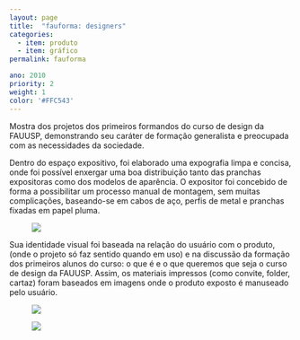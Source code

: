 ```yaml
---
layout: page
title:  "fauforma: designers"
categories:
  - item: produto
  - item: gráfico
permalink: fauforma

ano: 2010
priority: 2
weight: 1
color: '#FFC543'
---
```


Mostra dos projetos dos primeiros formandos do curso de design da FAUUSP, demonstrando seu caráter de formação generalista e preocupada com as necessidades da sociedade.

Dentro do espaço expositivo, foi elaborado uma expografia limpa e concisa, onde foi possível enxergar uma boa distribuição tanto das pranchas expositoras como dos modelos de aparência. O expositor foi concebido de forma a possibilitar um processo manual de montagem, sem muitas complicações, baseando-se em cabos de aço, perfis de metal e pranchas fixadas em papel pluma.

<figure><img src="{{ site.baseurl }}/assets/fauforma/fauforma_comp.jpg"/></figure>

Sua identidade visual foi baseada na relação do usuário com o produto, (onde o projeto só faz sentido quando em uso) e na discussão da formação dos primeiros alunos do curso: o que é e o que queremos que seja o curso de design da FAUUSP. Assim, os materiais impressos (como convite, folder, cartaz) foram baseados em imagens onde o produto exposto é manuseado pelo usuário.

<figure><img src="{{ site.baseurl }}/assets/fauforma/fauforma_marcapagina.jpg"/></figure>

<figure><img src="{{ site.baseurl }}/assets/fauforma/fauforma_folder.jpg"/></figure>
